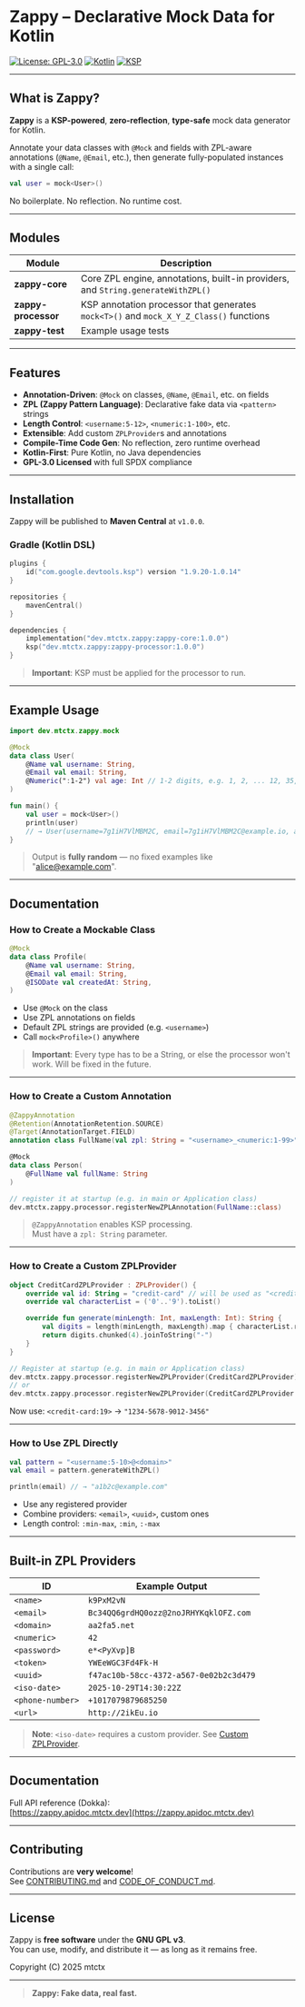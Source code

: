 # Zappy – Declarative Mock Data for Kotlin

[![License: GPL-3.0](https://img.shields.io/badge/License-GPL%203.0-blue.svg)](https://www.gnu.org/licenses/gpl-3.0)
[![Kotlin](https://img.shields.io/badge/Kotlin-1.9%2B-blue.svg)](https://kotlinlang.org)
[![KSP](https://img.shields.io/badge/KSP-1.9.20--1.0.14-orange.svg)](https://github.com/google/ksp)

---

## What is Zappy?

**Zappy** is a **KSP-powered**, **zero-reflection**, **type-safe** mock data generator for Kotlin.

Annotate your data classes with `@Mock` and fields with ZPL-aware annotations (`@Name`, `@Email`, etc.), then generate
fully-populated instances with a single call:

```kotlin
val user = mock<User>()
```

No boilerplate. No reflection. No runtime cost.

---

## Modules

| Module              | Description                                                                            |
|---------------------|----------------------------------------------------------------------------------------|
| **zappy-core**      | Core ZPL engine, annotations, built-in providers, and `String.generateWithZPL()`       |
| **zappy-processor** | KSP annotation processor that generates `mock<T>()` and `mock_X_Y_Z_Class()` functions |
| **zappy-test**      | Example usage tests                                                                    |

---

## Features

* **Annotation-Driven**: `@Mock` on classes, `@Name`, `@Email`, etc. on fields
* **ZPL (Zappy Pattern Language)**: Declarative fake data via `<pattern>` strings
* **Length Control**: `<username:5-12>`, `<numeric:1-100>`, etc.
* **Extensible**: Add custom `ZPLProvider`s and annotations
* **Compile-Time Code Gen**: No reflection, zero runtime overhead
* **Kotlin-First**: Pure Kotlin, no Java dependencies
* **GPL-3.0 Licensed** with full SPDX compliance

---

## Installation

Zappy will be published to **Maven Central** at `v1.0.0`.

### Gradle (Kotlin DSL)

```kotlin
plugins {
    id("com.google.devtools.ksp") version "1.9.20-1.0.14"
}

repositories {
    mavenCentral()
}

dependencies {
    implementation("dev.mtctx.zappy:zappy-core:1.0.0")
    ksp("dev.mtctx.zappy:zappy-processor:1.0.0")
}
```

> **Important**: KSP must be applied for the processor to run.

---

## Example Usage

```kotlin
import dev.mtctx.zappy.mock

@Mock
data class User(
    @Name val username: String,
    @Email val email: String,
    @Numeric(":1-2") val age: Int // 1-2 digits, e.g. 1, 2, ... 12, 35, ...
)

fun main() {
    val user = mock<User>()
    println(user)
    // → User(username=7g1iH7VlMBM2C, email=7g1iH7VlMBM2C@example.io, age=42)
}
```

> Output is **fully random** — no fixed examples like "alice@example.com".

---

## Documentation

### How to Create a Mockable Class

```kotlin
@Mock
data class Profile(
    @Name val username: String,
    @Email val email: String,
    @ISODate val createdAt: String,
)
```

* Use `@Mock` on the class
* Use ZPL annotations on fields
* Default ZPL strings are provided (e.g. `<username>`)
* Call `mock<Profile>()` anywhere

> **Important**: Every type has to be a String, or else the processor won't work. Will be fixed in the future.

---

### How to Create a Custom Annotation

```kotlin
@ZappyAnnotation
@Retention(AnnotationRetention.SOURCE)
@Target(AnnotationTarget.FIELD)
annotation class FullName(val zpl: String = "<username>_<numeric:1-99>")

@Mock
data class Person(
    @FullName val fullName: String
)

// register it at startup (e.g. in main or Application class)
dev.mtctx.zappy.processor.registerNewZPLAnnotation(FullName::class)
```

> `@ZappyAnnotation` enables KSP processing.  
> Must have a `zpl: String` parameter.

---

### How to Create a Custom ZPLProvider

```kotlin
object CreditCardZPLProvider : ZPLProvider() {
    override val id: String = "credit-card" // will be used as "<credit-card>"
    override val characterList = ('0'..'9').toList()

    override fun generate(minLength: Int, maxLength: Int): String {
        val digits = length(minLength, maxLength).map { characterList.random() }.joinToString("")
        return digits.chunked(4).joinToString("-")
    }
}

// Register at startup (e.g. in main or Application class)
dev.mtctx.zappy.processor.registerNewZPLProvider(CreditCardZPLProvider)
// or
dev.mtctx.zappy.processor.registerNewZPLProvider(CreditCardZPLProvider.mapEntry())
```

Now use: `<credit-card:19>` → `"1234-5678-9012-3456"`

---

### How to Use ZPL Directly

```kotlin
val pattern = "<username:5-10>@<domain>"
val email = pattern.generateWithZPL()

println(email) // → "a1b2c@example.com"
```

* Use any registered provider
* Combine providers: `<email>`, `<uuid>`, custom ones
* Length control: `:min-max`, `:min`, `:-max`

---

## Built-in ZPL Providers

| ID               | Example Output                         |
|------------------|----------------------------------------|
| `<name>`         | `k9PxM2vN`                             |
| `<email>`        | `Bc34QQ6grdHQ0ozz@2noJRHYKqklOFZ.com`  |
| `<domain>`       | `aa2fa5.net`                           |
| `<numeric>`      | `42`                                   |
| `<password>`     | `e*<PyXvp]B`                           |
| `<token>`        | `YWEeWGC3Fd4Fk-H`                      |
| `<uuid>`         | `f47ac10b-58cc-4372-a567-0e02b2c3d479` |
| `<iso-date>`     | `2025-10-29T14:30:22Z`                 |
| `<phone-number>` | `+1017079879685250`                    |
| `<url>`          | `http://2ikEu.io`                      |

> **Note**: `<iso-date>` requires a custom provider. See [Custom ZPLProvider](#how-to-create-a-custom-zplprovider).

---

## Documentation

Full API reference (Dokka):  
[https://zappy.apidoc.mtctx.dev](https://zappy.apidoc.mtctx.dev)

---

## Contributing

Contributions are **very welcome**!  
See [CONTRIBUTING.md](CONTRIBUTING.md) and [CODE_OF_CONDUCT.md](CODE_OF_CONDUCT.md).

---

## License

Zappy is **free software** under the **GNU GPL v3**.  
You can use, modify, and distribute it — as long as it remains free.

Copyright (C) 2025 mtctx

---

> **Zappy: Fake data, real fast.**